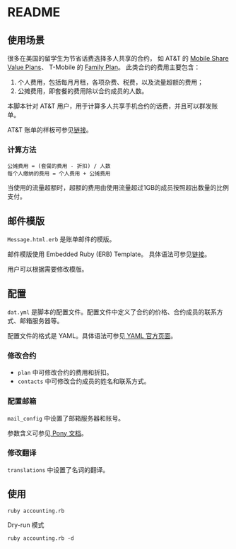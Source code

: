 README
===

## 使用场景

很多在美国的留学生为节省话费选择多人共享的合约，
如 AT&T 的 [Mobile Share Value Plans](https://www.att.com/shop/wireless/data-plans.html)、
T-Mobile 的 [Family Plan](http://www.t-mobile.com/cell-phone-plans.html)。
此类合约的费用主要包含：

1. 个人费用，包括每月月租，各项杂费、税费，以及流量超额的费用；
2. 公摊费用，即套餐的费用除以合约成员的人数。


本脚本针对 AT&T 用户，用于计算多人共享手机合约的话费，并且可以群发账单。

AT&T 账单的样板可参见[链接](https://www.att.com/Common/images/Consumer_Wireless_021711.pdf)。

### 计算方法

```
公摊费用 = (套餐的费用 - 折扣) / 人数
每个人缴纳的费用 = 个人费用 + 公摊费用
```

当使用的流量超额时，超额的费用由使用流量超过1GB的成员按照超出数量的比例支付。

## 邮件模版

`Message.html.erb` 是账单邮件的模版。

邮件模版使用 Embedded Ruby (ERB) Template。
具体语法可参见[链接](http://guides.rubyonrails.org/layouts_and_rendering.html)。

用户可以根据需要修改模版。

## 配置

`dat.yml` 是脚本的配置文件。配置文件中定义了合约的价格、合约成员的联系方式、邮箱服务器等。

配置文件的格式是 YAML。具体语法可参见[ YAML 官方页面](http://www.yaml.org/)。

### 修改合约

* `plan` 中可修改合约的费用和折扣。
* `contacts` 中可修改合约成员的姓名和联系方式。

### 配置邮箱

`mail_config` 中设置了邮箱服务器和账号。

参数含义可参见[ Pony 文档](https://github.com/benprew/pony)。

### 修改翻译

`translations` 中设置了名词的翻译。

## 使用

```
ruby accounting.rb
```

Dry-run 模式

```
ruby accounting.rb -d
```
